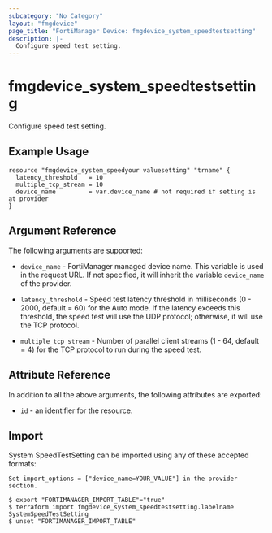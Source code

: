 ```yaml
---
subcategory: "No Category"
layout: "fmgdevice"
page_title: "FortiManager Device: fmgdevice_system_speedtestsetting"
description: |-
  Configure speed test setting.
---
```


# fmgdevice_system_speedtestsetting
Configure speed test setting.

## Example Usage

```hcl
resource "fmgdevice_system_speedyour valuesetting" "trname" {
  latency_threshold   = 10
  multiple_tcp_stream = 10
  device_name         = var.device_name # not required if setting is at provider
}
```

## Argument Reference


The following arguments are supported:

* `device_name` - FortiManager managed device name. This variable is used in the request URL. If not specified, it will inherit the variable `device_name` of the provider.

* `latency_threshold` - Speed test latency threshold in milliseconds (0 - 2000, default = 60) for the Auto mode. If the latency exceeds this threshold, the speed test will use the UDP protocol; otherwise, it will use the TCP protocol.
* `multiple_tcp_stream` - Number of parallel client streams (1 - 64, default = 4) for the TCP protocol to run during the speed test.


## Attribute Reference

In addition to all the above arguments, the following attributes are exported:
* `id` - an identifier for the resource.

## Import

System SpeedTestSetting can be imported using any of these accepted formats:
```
Set import_options = ["device_name=YOUR_VALUE"] in the provider section.

$ export "FORTIMANAGER_IMPORT_TABLE"="true"
$ terraform import fmgdevice_system_speedtestsetting.labelname SystemSpeedTestSetting
$ unset "FORTIMANAGER_IMPORT_TABLE"
```

